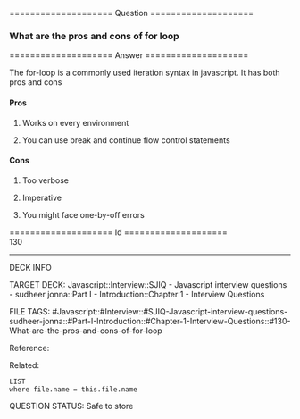 ==================== Question ====================  

### What are the pros and cons of for loop  

==================== Answer ====================  

The for-loop is a commonly used iteration syntax in javascript. It has both pros and cons

#### Pros

1. Works on every environment

2. You can use break and continue flow control statements

#### Cons

1. Too verbose

2. Imperative

3. You might face one-by-off errors

==================== Id ====================  
130

---

DECK INFO

TARGET DECK: Javascript::Interview::SJIQ - Javascript interview questions - sudheer jonna::Part I - Introduction::Chapter 1 - Interview Questions

FILE TAGS: #Javascript::#Interview::#SJIQ-Javascript-interview-questions-sudheer-jonna::#Part-I-Introduction::#Chapter-1-Interview-Questions::#130-What-are-the-pros-and-cons-of-for-loop

Reference:

Related:

```dataview
LIST
where file.name = this.file.name
```

QUESTION STATUS: Safe to store
